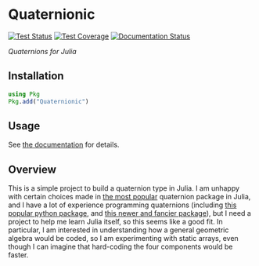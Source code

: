 # Quaternionic

[![Test Status](https://github.com/moble/Quaternionic.jl/workflows/tests/badge.svg)](https://github.com/moble/Quaternionic.jl/actions)
[![Test Coverage](https://codecov.io/gh/moble/Quaternionic.jl/branch/main/graph/badge.svg)](https://codecov.io/gh/moble/Quaternionic.jl)
[![Documentation
Status](https://github.com/moble/Quaternionic.jl/workflows/docs/badge.svg)](https://moble.github.io/Quaternionic.jl/dev)

*Quaternions for Julia*

## Installation
```julia
using Pkg
Pkg.add("Quaternionic")
```

## Usage
See [the documentation](https://moble.github.io/Quaternionic.jl/dev) for details.

## Overview
This is a simple project to build a quaternion type in Julia.  I am unhappy with certain choices
made in [the most popular](https://github.com/JuliaGeometry/Quaternions.jl) quaternion package in
Julia, and I have a lot of experience programming quaternions (including [this popular python
package](https://github.com/moble/quaternion), and [this newer and fancier
package](https://github.com/moble/quaternionic)), but I need a project to help me learn Julia
itself, so this seems like a good fit.  In particular, I am interested in understanding how a
general geometric algebra would be coded, so I am experimenting with static arrays, even though I
can imagine that hard-coding the four components would be faster.
